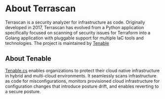 # About Terrascan

Terrascan is a security analyzer for infrastructure as code. Originally developed in 2017, Terrascan has evolved from a Python application specifically focused on scanning of security issues for Terraform into a Golang application with pluggable support for multiple IaC tools and technologies. The project is maintained by [Tenable](https://www.tenable.com)

## About Tenable

[Tenable.cs](https://www.tenable.com/products/tenable-cs/evaluate) enables organizations to protect their cloud native infrastructure in hybrid and multi-cloud environments. It seamlessly scans infrastructure as code for misconfigurations, monitors provisioned cloud infrastructure for configuration changes that introduce posture drift, and enables reverting to a secure posture.
